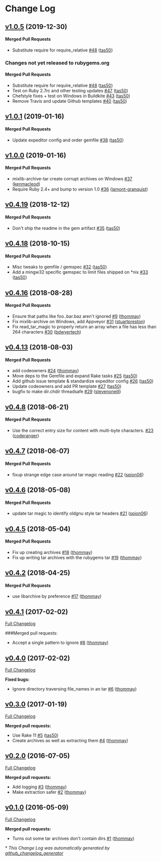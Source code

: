 <!-- usage documentation: http://expeditor-docs.es.chef.io/configuration/changelog/ -->
# Change Log

<!-- latest_release 1.0.5 -->
## [v1.0.5](https://github.com/chef/mixlib-archive/tree/v1.0.5) (2019-12-30)

#### Merged Pull Requests
- Substitute require for require_relative [#48](https://github.com/chef/mixlib-archive/pull/48) ([tas50](https://github.com/tas50))
<!-- latest_release -->

<!-- release_rollup since=1.0.1 -->
### Changes not yet released to rubygems.org

#### Merged Pull Requests
- Substitute require for require_relative [#48](https://github.com/chef/mixlib-archive/pull/48) ([tas50](https://github.com/tas50)) <!-- 1.0.5 -->
- Test on Ruby 2.7rc and other testing updates [#47](https://github.com/chef/mixlib-archive/pull/47) ([tas50](https://github.com/tas50)) <!-- 1.0.4 -->
- Chefstyle fixes + test on Windows in Buildkite [#43](https://github.com/chef/mixlib-archive/pull/43) ([tas50](https://github.com/tas50)) <!-- 1.0.3 -->
- Remove Travis and update Github templates [#40](https://github.com/chef/mixlib-archive/pull/40) ([tas50](https://github.com/tas50)) <!-- 1.0.2 -->
<!-- release_rollup -->

<!-- latest_stable_release -->
## [v1.0.1](https://github.com/chef/mixlib-archive/tree/v1.0.1) (2019-01-16)

#### Merged Pull Requests
- Update expeditor config and order gemfile [#38](https://github.com/chef/mixlib-archive/pull/38) ([tas50](https://github.com/tas50))
<!-- latest_stable_release -->

## [v1.0.0](https://github.com/chef/mixlib-archive/tree/v1.0.0) (2019-01-16)

#### Merged Pull Requests
- mixlib-archive-tar create corrupt archives on Windows [#37](https://github.com/chef/mixlib-archive/pull/37) ([kenmacleod](https://github.com/kenmacleod))
- Require Ruby 2.4+ and bump to version 1.0 [#36](https://github.com/chef/mixlib-archive/pull/36) ([lamont-granquist](https://github.com/lamont-granquist))

## [v0.4.19](https://github.com/chef/mixlib-archive/tree/v0.4.19) (2018-12-12)

#### Merged Pull Requests
- Don&#39;t ship the readme in the gem artifact [#35](https://github.com/chef/mixlib-archive/pull/35) ([tas50](https://github.com/tas50))

## [v0.4.18](https://github.com/chef/mixlib-archive/tree/v0.4.18) (2018-10-15)

#### Merged Pull Requests
- Misc tweaks to gemfile / gemspec [#32](https://github.com/chef/mixlib-archive/pull/32) ([tas50](https://github.com/tas50))
- Add a mingw32 specific gemspec to limit files shipped on *nix [#33](https://github.com/chef/mixlib-archive/pull/33) ([tas50](https://github.com/tas50))

## [v0.4.16](https://github.com/chef/mixlib-archive/tree/v0.4.16) (2018-08-28)

#### Merged Pull Requests
- Ensure that paths like foo..bar.baz aren&#39;t ignored [#9](https://github.com/chef/mixlib-archive/pull/9) ([thommay](https://github.com/thommay))
- Fix mixlib-archive on Windows, add Appveyor [#31](https://github.com/chef/mixlib-archive/pull/31) ([stuartpreston](https://github.com/stuartpreston))
- Fix read_tar_magic to properly return an array when a file has less than 264 characters [#30](https://github.com/chef/mixlib-archive/pull/30) ([bdwyertech](https://github.com/bdwyertech))

## [v0.4.13](https://github.com/chef/mixlib-archive/tree/v0.4.13) (2018-08-03)

#### Merged Pull Requests
- add codeowners [#24](https://github.com/chef/mixlib-archive/pull/24) ([thommay](https://github.com/thommay))
- Move deps to the Gemfile and expand Rake tasks [#25](https://github.com/chef/mixlib-archive/pull/25) ([tas50](https://github.com/tas50))
- Add github issue template &amp; standardize expeditor config [#26](https://github.com/chef/mixlib-archive/pull/26) ([tas50](https://github.com/tas50))
- Update codeowners and add PR template [#27](https://github.com/chef/mixlib-archive/pull/27) ([tas50](https://github.com/tas50))
- bugfix to make dir.chdir threadsafe [#29](https://github.com/chef/mixlib-archive/pull/29) ([stevenoneill](https://github.com/stevenoneill))

## [v0.4.8](https://github.com/chef/mixlib-archive/tree/v0.4.8) (2018-06-21)

#### Merged Pull Requests
- Use the correct entry size for content with multi-byte characters. [#23](https://github.com/chef/mixlib-archive/pull/23) ([coderanger](https://github.com/coderanger))

## [v0.4.7](https://github.com/chef/mixlib-archive/tree/v0.4.7) (2018-06-07)

#### Merged Pull Requests
- fixup strange edge case around tar magic reading [#22](https://github.com/chef/mixlib-archive/pull/22) ([spion06](https://github.com/spion06))

## [v0.4.6](https://github.com/chef/mixlib-archive/tree/v0.4.6) (2018-05-08)

#### Merged Pull Requests
- update tar magic to identify oldgnu style tar headers [#21](https://github.com/chef/mixlib-archive/pull/21) ([spion06](https://github.com/spion06))

## [v0.4.5](https://github.com/chef/mixlib-archive/tree/v0.4.5) (2018-05-04)

#### Merged Pull Requests
- Fix up creating archives [#18](https://github.com/chef/mixlib-archive/pull/18) ([thommay](https://github.com/thommay))
- Fix up writing tar archives with the rubygems tar [#19](https://github.com/chef/mixlib-archive/pull/19) ([thommay](https://github.com/thommay))

## [v0.4.2](https://github.com/chef/mixlib-archive/tree/v0.4.2) (2018-04-25)

#### Merged Pull Requests
- use libarchive by preference [#17](https://github.com/chef/mixlib-archive/pull/17) ([thommay](https://github.com/thommay))

## [v0.4.1](https://github.com/chef/mixlib-archive/tree/v0.4.1) (2017-02-02)

[Full Changelog](https://github.com/chef/mixlib-archive/compare/v0.4.0...v0.4.1)

###Merged pull requests:

- Accept a single pattern to ignore [\#8](https://github.com/chef/mixlib-archive/pull/8) ([thommay](https://github.com/thommay))

## [v0.4.0](https://github.com/chef/mixlib-archive/tree/v0.4.0) (2017-02-02)
[Full Changelog](https://github.com/chef/mixlib-archive/compare/v0.3.0...v0.4.0)

**Fixed bugs:**

- Ignore directory traversing file\_names in an tar [\#6](https://github.com/chef/mixlib-archive/pull/6) ([thommay](https://github.com/thommay))

## [v0.3.0](https://github.com/chef/mixlib-archive/tree/v0.3.0) (2017-01-19)
[Full Changelog](https://github.com/chef/mixlib-archive/compare/v0.2.0...v0.3.0)

**Merged pull requests:**

- Use Rake 11 [\#5](https://github.com/chef/mixlib-archive/pull/5) ([tas50](https://github.com/tas50))
- Create archives as well as extracting them [\#4](https://github.com/chef/mixlib-archive/pull/4) ([thommay](https://github.com/thommay))

## [v0.2.0](https://github.com/chef/mixlib-archive/tree/v0.2.0) (2016-07-05)
[Full Changelog](https://github.com/chef/mixlib-archive/compare/v0.1.0...v0.2.0)

**Merged pull requests:**

- Add logging [\#3](https://github.com/chef/mixlib-archive/pull/3) ([thommay](https://github.com/thommay))
- Make extraction safer [\#2](https://github.com/chef/mixlib-archive/pull/2) ([thommay](https://github.com/thommay))

## [v0.1.0](https://github.com/chef/mixlib-archive/tree/v0.1.0) (2016-05-09)
[Full Changelog](https://github.com/chef/mixlib-archive/compare/053f20d5455cc463251f91d1413b973232909dc2...v0.1.0)

**Merged pull requests:**

- Turns out some tar archives don't contain dirs [\#1](https://github.com/chef/mixlib-archive/pull/1) ([thommay](https://github.com/thommay))



\* *This Change Log was automatically generated by [github_changelog_generator](https://github.com/skywinder/Github-Changelog-Generator)*